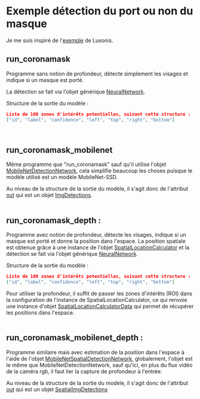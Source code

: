 # Exemple détection du port ou non du masque

Je me suis inspiré de l'[exemple](https://github.com/luxonis/depthai-experiments/tree/master/gen2-coronamask) de Luxonis.


## run_coronamask
Programme sans notion de profondeur, détecte simplement les visages et indique si un masque est porté.

La détection se fait via l'objet générique [NeuralNetwork](https://docs.luxonis.com/projects/api/en/latest/references/python/#depthai.NeuralNetwork).

Structure de la sortie du modèle :
```json
Liste de 100 zones d'intérêts potentielles, suivant cette structure :
["id", "label", "confidence", "left", "top", "right", "bottom"]
```
<br>


## run_coronamask_mobilenet
Même programme que "run_coronamask" sauf qu'il utilise l'objet [MobileNetDetectionNetwork](https://docs.luxonis.com/projects/api/en/latest/references/python/#depthai.MobileNetDetectionNetwork), cela simplifie beaucoup les choses puisque le modèle utilisé est un modèle MobileNet-SSD.

Au niveau de la structure de la sortie du modèle, il s'agit donc de l'attribut [out](https://docs.luxonis.com/projects/api/en/latest/references/python/#depthai.DetectionNetwork.out) qui est un objet [ImgDetections](https://docs.luxonis.com/projects/api/en/latest/references/python/#depthai.ImgDetections).
<br><br>


## run_coronamask_depth : 
Programme avec notion de profondeur, détecte les visages, indique si un masque est porté et donne la position dans l'espace. La position spatiale est obtenue grâce à une instance de l'objet [SpatialLocationCalculator](https://docs.luxonis.com/projects/api/en/latest/references/python/#depthai.SpatialLocationCalculator) et la détection se fait via l'objet générique [NeuralNetwork](https://docs.luxonis.com/projects/api/en/latest/references/python/#depthai.NeuralNetwork).

Structure de la sortie du modèle :
```json
Liste de 100 zones d'intérêts potentielles, suivant cette structure :
["id", "label", "confidence", "left", "top", "right", "bottom"]
```

Pour utiliser la profondeur, il suffit de passer les zones d'intérêts (ROI) dans la configuration de l'instance de SpatialLocationCalculator, ce qui renvoie une instance d'objet [SpatialLocationCalculatorData](https://docs.luxonis.com/projects/api/en/latest/references/python/#depthai.SpatialLocationCalculatorData) qui permet de récupérer les positions dans l'espace.
<br><br>


## run_coronamask_mobilenet_depth : 
Programme similaire mais avec estimation de la position dans l'espace à l'aide de l'objet [MobileNetSpatialDetectionNetwork](https://docs.luxonis.com/projects/api/en/latest/references/python/#depthai.MobileNetSpatialDetectionNetwork), globalement, l'objet est le même que MobileNetDetectionNetwork, sauf qu'ici, en plus du flux vidéo de la caméra rgb, il faut lier la capture de profondeur à l'entrée.

Au niveau de la structure de la sortie du modèle, il s'agit donc de l'attribut [out](https://docs.luxonis.com/projects/api/en/latest/references/python/#depthai.SpatialDetectionNetwork.out) qui est un objet [SpatialImgDetections](https://docs.luxonis.com/projects/api/en/latest/references/python/#depthai.SpatialImgDetections)
